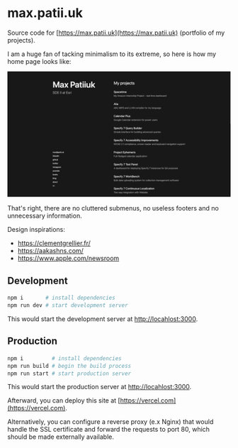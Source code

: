 # max.patii.uk

Source code for [https://max.patii.uk](https://max.patii.uk) (portfolio of my
projects).

I am a huge fan of tacking minimalism to its extreme, so here is how my home
page looks like:

![Main Page](./public/projects/images/portfolio/1.webp)

That's right, there are no cluttered submenus, no useless footers and no
unnecessary information.

Design inspirations:

- https://clementgrellier.fr/
- https://aakashns.com/
- https://www.apple.com/newsroom

## Development

```zsh
npm i       # install dependencies
npm run dev # start development server
```

This would start the development server at
[http://locahlost:3000](http://locahlost:3000).

## Production

```zsh
npm i         # install dependencies
npm run build # begin the build process
npm run start # start production server
```

This would start the production server at
[http://locahlost:3000](http://locahlost:3000).

Afterward, you can deploy this site at [https://vercel.com](https://vercel.com).

Alternatively, you can configure a reverse proxy (e.x Nginx) that would handle
the SSL certificate and forward the requests to port 80, which should be made
externally available.
